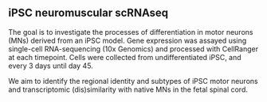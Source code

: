 
## iPSC neuromuscular scRNAseq

<!-- badges: start -->
<!-- badges: end -->

The goal is to investigate the processes of differentiation in motor neurons (MNs) derived from an iPSC model. Gene expression was assayed using single-cell RNA-sequencing (10x Genomics) and processed with CellRanger at each timepoint. Cells were collected from undifferentiated iPSC, and every 3 days until day 45. 

We aim to identify the regional identity and subtypes of iPSC motor neurons and transcriptomic (dis)similarity with native MNs in the fetal spinal cord. 

